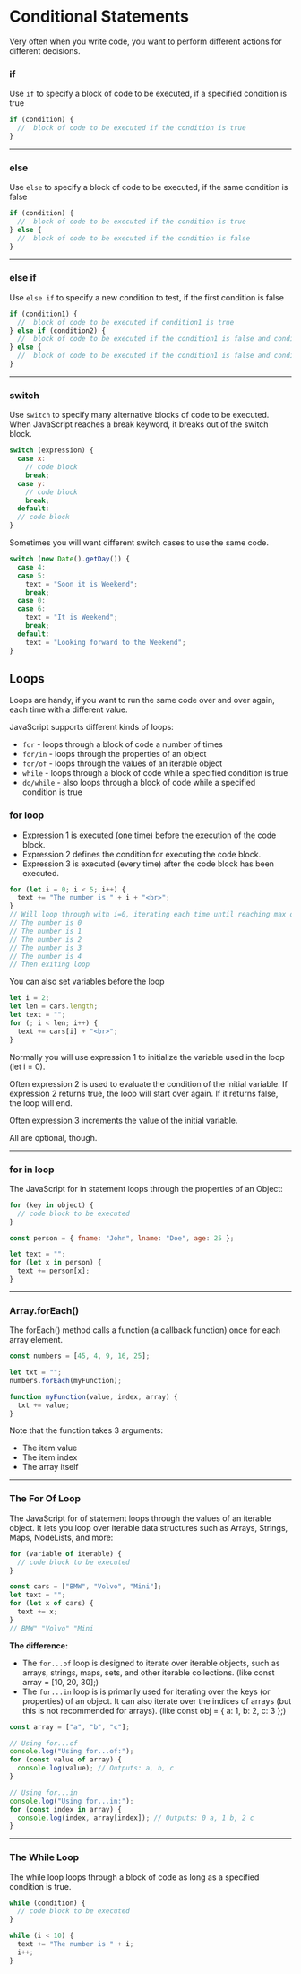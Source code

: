 # Conditional Statements

Very often when you write code, you want to perform different actions for different decisions.

### if

Use `if` to specify a block of code to be executed, if a specified condition is true

```js
if (condition) {
  //  block of code to be executed if the condition is true
}
```

<hr>

### else

Use `else` to specify a block of code to be executed, if the same condition is false

```js
if (condition) {
  //  block of code to be executed if the condition is true
} else {
  //  block of code to be executed if the condition is false
}
```

<hr>

### else if

Use `else if` to specify a new condition to test, if the first condition is false

```js
if (condition1) {
  //  block of code to be executed if condition1 is true
} else if (condition2) {
  //  block of code to be executed if the condition1 is false and condition2 is true
} else {
  //  block of code to be executed if the condition1 is false and condition2 is false
}
```

<hr>

### switch

Use `switch` to specify many alternative blocks of code to be executed. When JavaScript reaches a break keyword, it breaks out of the switch block.

```js
switch (expression) {
  case x:
    // code block
    break;
  case y:
    // code block
    break;
  default:
  // code block
}
```

Sometimes you will want different switch cases to use the same code.

```js
switch (new Date().getDay()) {
  case 4:
  case 5:
    text = "Soon it is Weekend";
    break;
  case 0:
  case 6:
    text = "It is Weekend";
    break;
  default:
    text = "Looking forward to the Weekend";
}
```

## Loops

Loops are handy, if you want to run the same code over and over again, each time with a different value.

JavaScript supports different kinds of loops:

- `for` - loops through a block of code a number of times
- `for/in` - loops through the properties of an object
- `for/of` - loops through the values of an iterable object
- `while` - loops through a block of code while a specified condition is true
- `do/while` - also loops through a block of code while a specified condition is true

### for loop

- Expression 1 is executed (one time) before the execution of the code block.
- Expression 2 defines the condition for executing the code block.
- Expression 3 is executed (every time) after the code block has been executed.

```js
for (let i = 0; i < 5; i++) {
  text += "The number is " + i + "<br>";
}
// Will loop through with i=0, iterating each time until reaching max of 4 (less than 5)
// The number is 0
// The number is 1
// The number is 2
// The number is 3
// The number is 4
// Then exiting loop
```

You can also set variables before the loop

```js
let i = 2;
let len = cars.length;
let text = "";
for (; i < len; i++) {
  text += cars[i] + "<br>";
}
```

Normally you will use expression 1 to initialize the variable used in the loop (let i = 0).

Often expression 2 is used to evaluate the condition of the initial variable. If expression 2 returns true, the loop will start over again. If it returns false, the loop will end.

Often expression 3 increments the value of the initial variable.

All are optional, though.

<hr>

### for in loop

The JavaScript for in statement loops through the properties of an Object:

```js
for (key in object) {
  // code block to be executed
}
```

```js
const person = { fname: "John", lname: "Doe", age: 25 };

let text = "";
for (let x in person) {
  text += person[x];
}
```

<hr>

### Array.forEach()

The forEach() method calls a function (a callback function) once for each array element.

```js
const numbers = [45, 4, 9, 16, 25];

let txt = "";
numbers.forEach(myFunction);

function myFunction(value, index, array) {
  txt += value;
}
```

Note that the function takes 3 arguments:

- The item value
- The item index
- The array itself

<hr>

### The For Of Loop

The JavaScript for of statement loops through the values of an iterable object. It lets you loop over iterable data structures such as Arrays, Strings, Maps, NodeLists, and more:

```js
for (variable of iterable) {
  // code block to be executed
}

const cars = ["BMW", "Volvo", "Mini"];
let text = "";
for (let x of cars) {
  text += x;
}
// BMW" "Volvo" "Mini
```

<b>The difference:</b>

- The `for...of` loop is designed to iterate over iterable objects, such as arrays, strings, maps, sets, and other iterable collections. (like const array = [10, 20, 30];)
- The `for...in` loop is is primarily used for iterating over the keys (or properties) of an object. It can also iterate over the indices of arrays (but this is not recommended for arrays). (like const obj = { a: 1, b: 2, c: 3 };)

```js
const array = ["a", "b", "c"];

// Using for...of
console.log("Using for...of:");
for (const value of array) {
  console.log(value); // Outputs: a, b, c
}

// Using for...in
console.log("Using for...in:");
for (const index in array) {
  console.log(index, array[index]); // Outputs: 0 a, 1 b, 2 c
}
```

<hr>

### The While Loop

The while loop loops through a block of code as long as a specified condition is true.

```js
while (condition) {
  // code block to be executed
}

while (i < 10) {
  text += "The number is " + i;
  i++;
}
```
